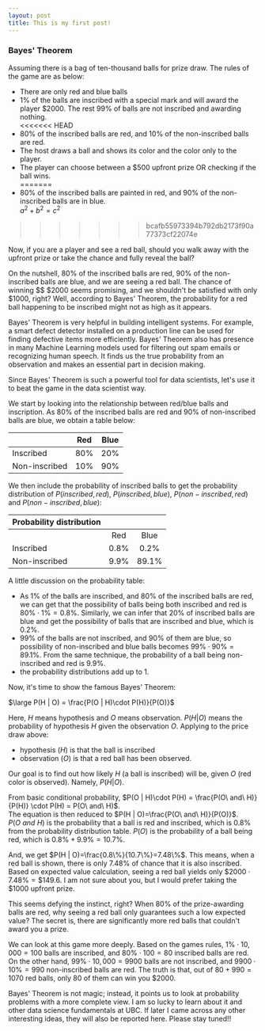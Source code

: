 ```yaml
---
layout: post
title: This is my first post!
---
```


### Bayes' Theorem  
Assuming there is a bag of ten-thousand balls for prize draw. The rules of the game are as below:  
- There are only red and blue balls
- 1% of the balls are inscribed with a special mark and will award the player $2000.  The rest 99% of balls are not inscribed and awarding nothing.  
<<<<<<< HEAD
- 80% of the inscribed balls are red, and 10% of the non-inscribed balls are red.  
- The host draws a ball and shows its color and the color only to the player.  
- The player can choose between a $500 upfront prize OR checking if the ball wins.  
=======
- 80% of the inscribed balls are painted in red, and 90% of the non-inscribed balls are in blue.  
  $a^2 + b^2 = c^2$
>>>>>>> bcafb55973394b792db2173f90a77373cf22074e
  
Now, if you are a player and see a red ball, should you walk away with the upfront prize or take the chance and fully reveal the ball?  


  
On the nutshell, 80% of the inscribed balls are red, 90% of the non-inscribed balls are blue, and we are seeing a red ball.  The chance of winning $\$ $2000 seems promising, and we shouldn't be satisfied with only $1000, right?  Well, according to Bayes' Theorem, the probability for a red ball happening to be inscribed might not as high as it appears.
  
Bayes' Theorem is very helpful in building intelligent systems.  For example, a smart defect detector installed on a production line can be used for finding defective items more efficiently. Bayes' Theorem also has presence in many Machine Learning models used for filtering out spam emails or recognizing human speech.  It finds us the true probability from an observation and makes an essential part in decision making.

Since Bayes' Theorem is such a powerful tool for data scientists, let's use it to beat the game in the data scientist way.  
  
We start by looking into the relationship between red/blue balls and inscription.  As 80% of the inscribed balls are red and 90% of non-inscribed balls are blue, we obtain a table below:
  
|                | Red        | Blue        |
| -------------- |:----------:|:-----------:|
| Inscribed      | 80%        | 20%         |
| Non-inscribed  | 10%        | 90%         |
  
We then include the probability of inscribed balls to get the probability distribution of $P(inscribed, red)$, $P(inscribed, blue)$, $P(non-inscribed, red)$ and $P(non-inscribed, blue)$:
  
| Probability distribution |      |       |
|--------------------------|:----:|:-----:|
|                          |  Red | Blue  |
| Inscribed                | 0.8% | 0.2%  |
| Non-inscribed            | 9.9% | 89.1% |
  
A little discussion on the probability table:
- As 1% of the balls are inscribed, and 80% of the inscribed balls are red, we can get that the possibility of balls being both inscribed and red is $80\% \cdot 1\% = 0.8\%$.  Similarly, we can infer that 20% of inscribed balls are blue and get the possibility of balls that are inscribed and blue, which is 0.2%.  
- 99% of the balls are not inscribed, and 90% of them are blue, so possibility of non-inscribed and blue balls becomes $99\% \cdot 90\% = 89.1\%$.  From the same technique, the probability of a ball being non-inscribed and red is 9.9%.  
- the probability distributions add up to 1.  
  
Now, it's time to show the famous Bayes' Theorem:  
  
$\large P(H | O) = \frac{P(O | H)\cdot P(H)}{P(O)}$  
  
Here, $H$ means hypothesis and $O$ means observation.  $P(H | O)$ means the probability of hypothesis $H$ given the observation $O$.  Applying to the price draw above:
- hypothesis ($H$) is that the ball is inscribed
- observation ($O$) is that a red ball has been observed.  

Our goal is to find out how likely $H$ (a ball is inscribed) will be, given $O$ (red color is observed).  Namely, $P(H | O)$.  
  
From basic conditional probability, $P(O | H)\cdot P(H) = \frac{P(O\ and\ H)}{P(H)} \cdot P(H) = P(O\ and\ H)$.  
The equation is then reduced to $P(H | O)=\frac{P(O\ and\ H)}{P(O)}$.  
$P(O\ and\ H)$ is the probability that a ball is red and inscribed, which is 0.8% from the probability distribution table.  $P(O)$ is the probability of a ball being red, which is $0.8\% + 9.9\%=10.7\%$.  
  
And, we get $P(H | O)=\frac{0.8\%}{10.7\%}=7.48\%$.  This means, when a red ball is shown, there is only 7.48% of chance that it is also inscribed.  Based on expected value calculation, seeing a red ball yields only $\$2000 \cdot 7.48\%=\$ 149.6$.  I am not sure about you, but I would prefer taking the $\$ 1000$ upfront prize.  
  
This seems defying the instinct, right?  When $80\%$ of the prize-awarding balls are red, why seeing a red ball only guarantees such a low expected value?  The secret is, there are significantly more red balls that couldn't award you a prize.  
  
We can look at this game more deeply.  Based on the games rules, $1\% \cdot 10,000 = 100$ balls are inscribed, and $80\% \cdot 100 = 80$ inscribed balls are red.  On the other hand, $99\% \cdot 10,000 = 9900$ balls are not inscribed, and $9900 \cdot 10\%=990$ non-inscribed balls are red.  The truth is that, out of $80+990=1070$ red balls, only 80 of them can win you $2000.  
  
Bayes' Theorem is not magic; instead, it points us to look at probability problems with a more complete view.  I am so lucky to learn about it and other data science fundamentals at UBC.  If later I came across any other interesting ideas, they will also be reported here.  Please stay tuned!! 
